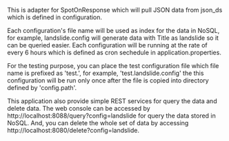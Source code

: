 This is adapter for SpotOnResponse which will pull JSON data from json_ds which is defined in configuration.

Each configuration's file name will be used as index for the data in NoSQL, for example, landslide.config will
generate data with Title as landslide so it can be queried easier. Each configuration will be running at the rate
of every 6 hours which is defined as cron sechedule in application.properties.

For the testing purpose, you can place the test configuration file which file name is prefixed as 'test.',
for example, 'test.landslide.config' the this configuration will be run only once after the file is copied into
directory defined by 'config.path'.

This application also provide simple REST services for query the data and delete data. The web console can be
accessed by http://localhost:8088/query?config=landslide for query the data stored in NoSQL. And, you can delete
the whole set of data by accessing http://localhost:8080/delete?config=landslide.
